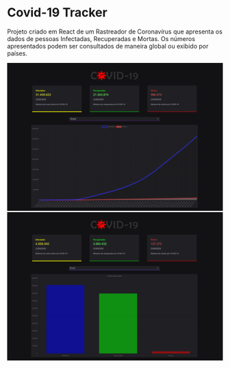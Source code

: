 # Covid-19 Tracker

Projeto criado em React de um Rastreador de Coronavírus que apresenta os dados de pessoas Infectadas, Recuperadas e Mortas.
Os números apresentados podem ser consultados de maneira global ou exibido por países.

![Preview Desktop Global](public/preview-global.png)<br>
![Preview Desktop Global](public/preview-country.png)
